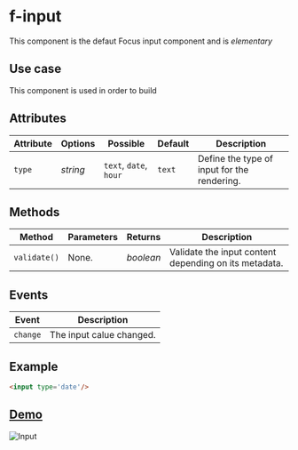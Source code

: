 # f-input

This component is the defaut Focus input component and is _elementary_

## Use case

This component is used in order to build

## Attributes

Attribute     | Options     | Possible               | Default       | Description
---           | ---         | ---                    | ---           | ---
`type`        | *string*    | `text`, `date`, `hour` | `text`        | Define the type of input for the rendering.

## Methods

Method         | Parameters   | Returns      | Description
---            | ---          | ---          | ---
`validate()`   | None.        | *boolean*    | Validate the input content depending on its metadata.

## Events

Event         | Description
---           | ---
`change`      | The input calue changed.

## Example
```html
<input type='date'/>
```

## [Demo](https://pierr.github.io/f-input/)
![Input](http://images.ientrymail.com/webpronews/article_pics/html-speech-input.jpg)


